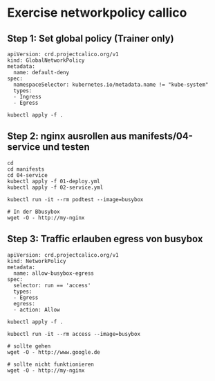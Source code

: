 # Exercise networkpolicy callico

## Step 1: Set global policy (Trainer only) 

```
apiVersion: crd.projectcalico.org/v1
kind: GlobalNetworkPolicy
metadata:
  name: default-deny
spec:
  namespaceSelector: kubernetes.io/metadata.name != "kube-system"
  types:
  - Ingress
  - Egress

```

```
kubectl apply -f . 
```

## Step 2: nginx ausrollen aus manifests/04-service und testen

```
cd 
cd manifests 
cd 04-service 
kubectl apply -f 01-deploy.yml
kubectl apply -f 02-service.yml
```

```
kubectl run -it --rm podtest --image=busybox 
```

```
# In der Bbusybox 
wget -O - http://my-nginx 
```

## Step 3: Traffic erlauben egress von busybox 

```
apiVersion: crd.projectcalico.org/v1
kind: NetworkPolicy
metadata:
  name: allow-busybox-egress
spec:
  selector: run == 'access'
  types:
  - Egress
  egress:
  - action: Allow
```

```
kubectl apply -f . 
```

```
kubectl run -it --rm access --image=busybox
```

```
# sollte gehen 
wget -O - http://www.google.de

# sollte nicht funktionieren
wget -O - http://my-nginx
```
